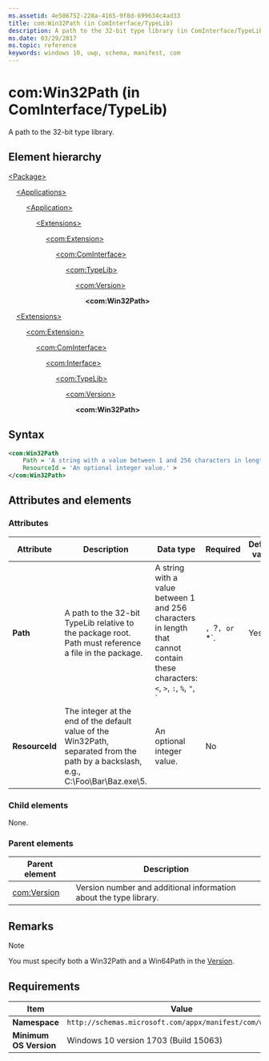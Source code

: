 ```yaml
---
ms.assetid: 4e586752-228a-4165-9f8d-699634c4ad33
title: com:Win32Path (in ComInterface/TypeLib)
description: A path to the 32-bit type library (in ComInterface/TypeLib). 
ms.date: 03/29/2017
ms.topic: reference
keywords: windows 10, uwp, schema, manifest, com
---
```


# com:Win32Path (in ComInterface/TypeLib)

A path to the 32-bit type library.

## Element hierarchy

[\<Package\>](element-package.md)

&nbsp;&nbsp;&nbsp;&nbsp;[\<Applications\>](element-applications.md)

&nbsp;&nbsp;&nbsp;&nbsp; &nbsp;&nbsp;&nbsp;&nbsp;[\<Application\>](element-application.md)

&nbsp;&nbsp;&nbsp;&nbsp; &nbsp;&nbsp;&nbsp;&nbsp; &nbsp;&nbsp;&nbsp;&nbsp;[\<Extensions\>](element-1-extensions.md)

&nbsp;&nbsp;&nbsp;&nbsp; &nbsp;&nbsp;&nbsp;&nbsp; &nbsp;&nbsp;&nbsp;&nbsp; &nbsp;&nbsp;&nbsp;&nbsp;[\<com:Extension\>](element-com-extension.md)

&nbsp;&nbsp;&nbsp;&nbsp; &nbsp;&nbsp;&nbsp;&nbsp; &nbsp;&nbsp;&nbsp;&nbsp; &nbsp;&nbsp;&nbsp;&nbsp; &nbsp;&nbsp;&nbsp;&nbsp;[\<com:ComInterface\>](element-com-cominterface.md)

&nbsp;&nbsp;&nbsp;&nbsp; &nbsp;&nbsp;&nbsp;&nbsp; &nbsp;&nbsp;&nbsp;&nbsp; &nbsp;&nbsp;&nbsp;&nbsp; &nbsp;&nbsp;&nbsp;&nbsp; &nbsp;&nbsp;&nbsp;&nbsp;[\<com:TypeLib\>](element-com-typelib.md)

&nbsp;&nbsp;&nbsp;&nbsp; &nbsp;&nbsp;&nbsp;&nbsp; &nbsp;&nbsp;&nbsp;&nbsp; &nbsp;&nbsp;&nbsp;&nbsp; &nbsp;&nbsp;&nbsp;&nbsp; &nbsp;&nbsp;&nbsp;&nbsp; &nbsp;&nbsp;&nbsp;&nbsp;[\<com:Version\>](element-com-version.md)

&nbsp;&nbsp;&nbsp;&nbsp; &nbsp;&nbsp;&nbsp;&nbsp; &nbsp;&nbsp;&nbsp;&nbsp; &nbsp;&nbsp;&nbsp;&nbsp; &nbsp;&nbsp;&nbsp;&nbsp; &nbsp;&nbsp;&nbsp;&nbsp; &nbsp;&nbsp;&nbsp;&nbsp; &nbsp;&nbsp;&nbsp;&nbsp;**\<com:Win32Path\>**

&nbsp;&nbsp;&nbsp;&nbsp;[\<Extensions\>](element-1-extensions.md)

&nbsp;&nbsp;&nbsp;&nbsp; &nbsp;&nbsp;&nbsp;&nbsp;[\<com:Extension\>](element-com-extension.md)

&nbsp;&nbsp;&nbsp;&nbsp; &nbsp;&nbsp;&nbsp;&nbsp; &nbsp;&nbsp;&nbsp;&nbsp;[\<com:ComInterface\>](element-com-cominterface.md)

&nbsp;&nbsp;&nbsp;&nbsp; &nbsp;&nbsp;&nbsp;&nbsp; &nbsp;&nbsp;&nbsp;&nbsp; &nbsp;&nbsp;&nbsp;&nbsp;[\<com:Interface\>](element-com-interface.md)

&nbsp;&nbsp;&nbsp;&nbsp; &nbsp;&nbsp;&nbsp;&nbsp; &nbsp;&nbsp;&nbsp;&nbsp; &nbsp;&nbsp;&nbsp;&nbsp; &nbsp;&nbsp;&nbsp;&nbsp;[\<com:TypeLib\>](element-com-typelib.md)

&nbsp;&nbsp;&nbsp;&nbsp; &nbsp;&nbsp;&nbsp;&nbsp; &nbsp;&nbsp;&nbsp;&nbsp; &nbsp;&nbsp;&nbsp;&nbsp; &nbsp;&nbsp;&nbsp;&nbsp; &nbsp;&nbsp;&nbsp;&nbsp;[\<com:Version\>](element-com-version.md)

&nbsp;&nbsp;&nbsp;&nbsp; &nbsp;&nbsp;&nbsp;&nbsp; &nbsp;&nbsp;&nbsp;&nbsp; &nbsp;&nbsp;&nbsp;&nbsp; &nbsp;&nbsp;&nbsp;&nbsp; &nbsp;&nbsp;&nbsp;&nbsp; &nbsp;&nbsp;&nbsp;&nbsp;**\<com:Win32Path\>**

## Syntax

```xml
<com:Win32Path
    Path = 'A string with a value between 1 and 256 characters in length that cannot contain these characters: <, >, :, %, ", |, ?, or *.'
    ResourceId = 'An optional integer value.' >
</com:Win32Path>
```

## Attributes and elements

### Attributes

| Attribute | Description | Data type | Required | Default value |
|-|-|-|-|-|
| **Path** | A path to the 32-bit TypeLib relative to the package root. Path must reference a file in the package. | A string with a value between 1 and 256 characters in length that cannot contain these characters: `<`, `>`, `:`, `%`, `"`, `|`, `?`, or `*`. | Yes |  |
| **ResourceId** | The integer at the end of the default value of the Win32Path, separated from the path by a backslash, e.g., C:\Foo\Bar\Baz.exe\5. | An optional integer value. | No |  |

### Child elements

None.

### Parent elements

| Parent element | Description |
|-|-|
| [com:Version](element-com-version.md) | Version number and additional information about the type library. |

## Remarks

> [!NOTE]  
> You must specify both a Win32Path and a Win64Path in the [Version](element-com-version.md).

## Requirements

| Item | Value |
|--|--|
| **Namespace** | `http://schemas.microsoft.com/appx/manifest/com/windows10` |
| **Minimum OS Version** | Windows 10 version 1703 (Build 15063) |
